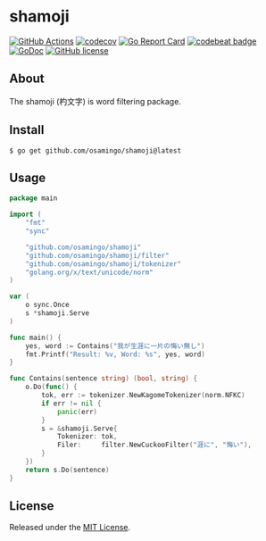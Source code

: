 # shamoji

[![GitHub Actions](https://github.com/osamingo/shamoji/workflows/CI/badge.svg?branch=master)](https://github.com/osamingo/shamoji/actions?query=workflow%3ACI+branch%3Amaster)
[![codecov](https://codecov.io/gh/osamingo/shamoji/branch/master/graph/badge.svg)](https://codecov.io/gh/osamingo/shamoji)
[![Go Report Card](https://goreportcard.com/badge/osamingo/shamoji)](https://goreportcard.com/report/osamingo/shamoji)
[![codebeat badge](https://codebeat.co/badges/9d9fdf3d-0c6d-455f-8444-8399a07d49ae)](https://codebeat.co/projects/github-com-osamingo-shamoji-master)
[![GoDoc](https://godoc.org/github.com/osamingo/shamoji?status.svg)](https://godoc.org/github.com/osamingo/shamoji)
[![GitHub license](https://img.shields.io/badge/license-MIT-blue.svg)](https://raw.githubusercontent.com/osamingo/shamoji/master/LICENSE)

## About

The shamoji (杓文字) is word filtering package.

## Install

```
$ go get github.com/osamingo/shamoji@latest
```

## Usage

```go
package main

import (
	"fmt"
	"sync"

	"github.com/osamingo/shamoji"
	"github.com/osamingo/shamoji/filter"
	"github.com/osamingo/shamoji/tokenizer"
	"golang.org/x/text/unicode/norm"
)

var (
	o sync.Once
	s *shamoji.Serve
)

func main() {
	yes, word := Contains("我が生涯に一片の悔い無し")
	fmt.Printf("Result: %v, Word: %s", yes, word)
}

func Contains(sentence string) (bool, string) {
	o.Do(func() {
		tok, err := tokenizer.NewKagomeTokenizer(norm.NFKC)
		if err != nil {
			panic(err)
		}
		s = &shamoji.Serve{
			Tokenizer: tok,
			Filer:     filter.NewCuckooFilter("涯に", "悔い"),
		}
	})
	return s.Do(sentence)
}
```

## License

Released under the [MIT License](https://github.com/osamingo/shamoji/blob/master/LICENSE).

